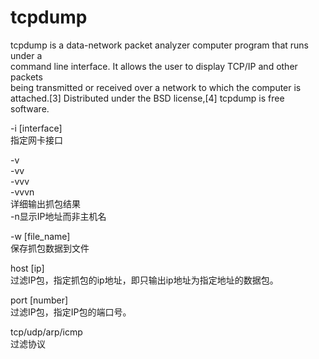 # tcpdump   
tcpdump is a data-network packet analyzer computer program that runs under a  
command line interface. It allows the user to display TCP/IP and other packets  
being transmitted or received over a network to which the computer is  
attached.[3] Distributed under the BSD license,[4] tcpdump is free software.   
          
-i [interface]          
指定网卡接口  
  
-v  
-vv  
-vvv  
-vvvn  
详细输出抓包结果  
-n显示IP地址而非主机名  
  
-w [file_name]  
保存抓包数据到文件  
  
host  [ip]  
过滤IP包，指定抓包的ip地址，即只输出ip地址为指定地址的数据包。  
  
port  [number]  
过滤IP包，指定IP包的端口号。  
  
tcp/udp/arp/icmp  
过滤协议  
